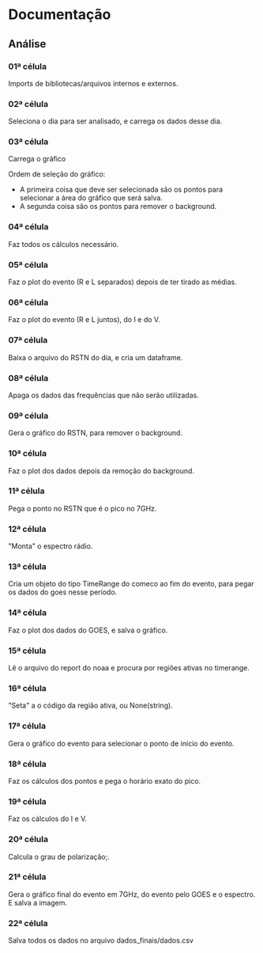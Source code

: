 # Documentação

## Análise

### 01ª célula

Imports de bibliotecas/arquivos internos e externos.

### 02ª célula

Seleciona o dia para ser analisado, e carrega os dados desse dia.

### 03ª célula

Carrega o gráfico

Ordem de seleção do gráfico:

- A primeira coisa que deve ser selecionada são os pontos para selecionar a área do gráfico que será salva.
- A segunda coisa são os pontos para remover o background.

### 04ª célula

Faz todos os cálculos necessário.

### 05ª célula

Faz o plot do evento (R e L separados) depois de ter tirado as médias.

### 06ª célula

Faz o plot do evento (R e L juntos), do I e do V.

### 07ª célula

Baixa o arquivo do RSTN do dia, e cria um dataframe.

### 08ª célula

Apaga os dados das frequências que não serão utilizadas.

### 09ª célula

Gera o gráfico do RSTN, para remover o background.

### 10ª célula

Faz o plot dos dados depois da remoção do background.

### 11ª célula

Pega o ponto no RSTN que é o pico no 7GHz.

### 12ª célula

"Monta" o espectro rádio.

### 13ª célula

Cria um objeto do tipo TimeRange do comeco ao fim do evento, para pegar os dados do goes nesse período.

### 14ª célula

Faz o plot dos dados do GOES, e salva o gráfico.

### 15ª célula

Lê o arquivo do report do noaa e procura por regiões ativas no timerange.

### 16ª célula

"Seta" a o código da região ativa, ou None(string).

### 17ª célula

Gera o gráfico do evento para selecionar o ponto de início do evento.

### 18ª célula

Faz os cálculos dos pontos e pega o horário exato do pico.

### 19ª célula

Faz os cálculos do I e V.

### 20ª célula

Calcula o grau de polarização;.

### 21ª célula

Gera o gráfico final do evento em 7GHz, do evento pelo GOES e o espectro. E salva a imagem.

### 22ª célula

Salva todos os dados no arquivo dados_finais/dados.csv

